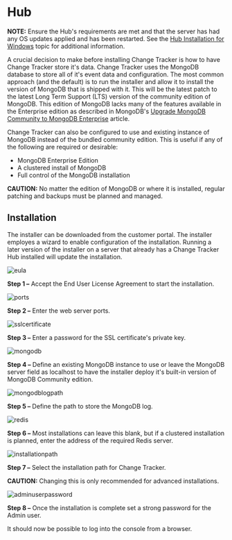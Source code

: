 # Hub

**NOTE:** Ensure the Hub's requirements are met and that the server has had any OS updates applied
and has been restarted. See the [Hub Installation for Windows](/docs/changetracker/8.1/requirements/windowsserver.md)
topic for additional information.

A crucial decision to make before installing Change Tracker is how to have Change Tracker store it's
data. Change Tracker uses the MongoDB database to store all of it's event data and configuration.
The most common approach (and the default) is to run the installer and allow it to install the
version of MongoDB that is shipped with it. This will be the latest patch to the latest Long Term
Support (LTS) version of the community edition of MongoDB. This edition of MongoDB lacks many of the
features available in the Enterprise edition as described in MongoDB's
[Upgrade MongoDB Community to MongoDB Enterprise](https://www.mongodb.com/docs/manual/administration/upgrade-community-to-enterprise/)
article.

Change Tracker can also be configured to use and existing instance of MongoDB instead of the bundled
community edition. This is useful if any of the following are required or desirable:

- MongoDB Enterprise Edition
- A clustered install of MongoDB
- Full control of the MongoDB installation

**CAUTION:** No matter the edition of MongoDB or where it is installed, regular patching and backups
must be planned and managed.

## Installation

The installer can be downloaded from the customer portal. The installer employes a wizard to enable
configuration of the installation. Running a later version of the installer on a server that already
has a Change Tracker Hub installed will update the installation.

![eula](/img/product_docs/changetracker/8.1/install/eula.webp)

**Step 1 –** Accept the End User License Agreement to start the installation.

![ports](/img/product_docs/changetracker/8.1/install/ports.webp)

**Step 2 –** Enter the web server ports.

![sslcertificate](/img/product_docs/changetracker/8.1/install/sslcertificate.webp)

**Step 3 –** Enter a password for the SSL certificate's private key.

![mongodb](/img/product_docs/changetracker/8.1/install/mongodb.webp)

**Step 4 –** Define an existing MongoDB instance to use or leave the MongoDB server field as
localhost to have the installer deploy it's built-in version of MongoDB Community edition.

![mongodblogpath](/img/product_docs/changetracker/8.1/install/mongodblogpath.webp)

**Step 5 –** Define the path to store the MongoDB log.

![redis](/img/product_docs/changetracker/8.1/install/redis.webp)

**Step 6 –** Most installations can leave this blank, but if a clustered installation is planned,
enter the address of the required Redis server.

![installationpath](/img/product_docs/changetracker/8.1/install/installationpath.webp)

**Step 7 –** Select the installation path for Change Tracker.

**CAUTION:** Changing this is only recommended for advanced installations.

![adminuserpassword](/img/product_docs/changetracker/8.1/install/adminuserpassword.webp)

**Step 8 –** Once the installation is complete set a strong password for the Admin user.

It should now be possible to log into the console from a browser.

